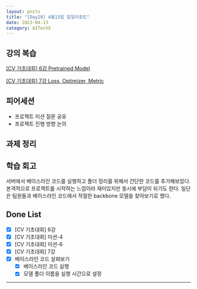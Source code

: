 ```yaml
---
layout: posts
title: "[Day29] 4월13일 일일리포트"
date: 2023-04-13
category: AITech5
---
```


## 강의 복습

[[CV 기초대회] 6강 Pretrained Model](https://www.notion.so/CV-6-Pretrained-Model-40660e193339450ebd962c4ba47d3600) 

[[CV 기초대회] 7강 Loss, Optimizer, Metric](https://www.notion.so/CV-7-Loss-Optimizer-Metric-25e0b94b00934db0ab978ca8f9c8c7bc) 

## 피어세션

- 프로젝트 미션 질문 공유
- 프로젝트 진행 방향 논의


## 과제 정리

## 학습 회고

서버에서 베이스라인 코드를 실행하고 폴더 정리를 위해서 간단한 코드를 추가해보았다. 본격적으로 프로젝트를 시작하는 느낌이라 재미있지만 동시에 부담이 되기도 한다. 일단은 팀원들과 베이스라인 코드에서 적절한 backbone 모델을 찾아보기로 했다.

## Done List

- [x]  [CV 기초대회] 6강
- [x]  [CV 기초대회] 미션-4
- [x]  [CV 기초대회] 미션-6
- [x]  [CV 기초대회] 7강
- [x]  베이스라인 코드 살펴보기
    - [x]  베이스라인 코드 실행
    - [x]  모델 폴더 이름을 실행 시간으로 설정

---
